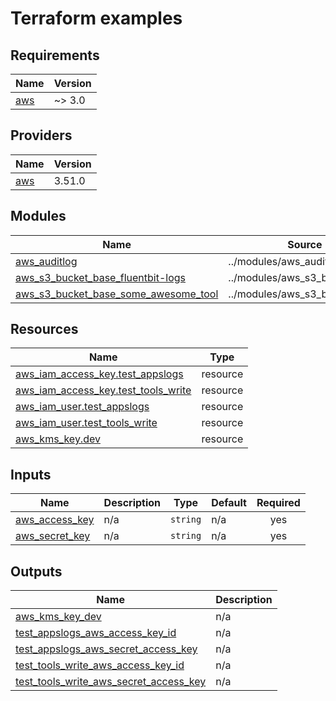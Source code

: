 # Terraform examples

<!-- BEGINNING OF PRE-COMMIT-TERRAFORM DOCS HOOK -->
## Requirements

| Name                                                    | Version |
| ------------------------------------------------------- | ------- |
| <a name="requirement_aws"></a> [aws](#requirement\_aws) | ~> 3.0  |

## Providers

| Name                                              | Version |
| ------------------------------------------------- | ------- |
| <a name="provider_aws"></a> [aws](#provider\_aws) | 3.51.0  |

## Modules

| Name                                                                                                                                                         | Source                        | Version |
| ------------------------------------------------------------------------------------------------------------------------------------------------------------ | ----------------------------- | ------- |
| <a name="module_aws_auditlog"></a> [aws\_auditlog](#module\_aws\_auditlog)                                                                                   | ../modules/aws_auditlog       | n/a     |
| <a name="module_aws_s3_bucket_base_fluentbit-logs"></a> [aws\_s3\_bucket\_base\_fluentbit-logs](#module\_aws\_s3\_bucket\_base\_fluentbit-logs)              | ../modules/aws_s3_bucket_base | n/a     |
| <a name="module_aws_s3_bucket_base_some_awesome_tool"></a> [aws\_s3\_bucket\_base\_some\_awesome\_tool](#module\_aws\_s3\_bucket\_base\_some\_awesome\_tool) | ../modules/aws_s3_bucket_base | n/a     |

## Resources

| Name                                                                                                                              | Type     |
| --------------------------------------------------------------------------------------------------------------------------------- | -------- |
| [aws_iam_access_key.test_appslogs](https://registry.terraform.io/providers/hashicorp/aws/latest/docs/resources/iam_access_key)    | resource |
| [aws_iam_access_key.test_tools_write](https://registry.terraform.io/providers/hashicorp/aws/latest/docs/resources/iam_access_key) | resource |
| [aws_iam_user.test_appslogs](https://registry.terraform.io/providers/hashicorp/aws/latest/docs/resources/iam_user)                | resource |
| [aws_iam_user.test_tools_write](https://registry.terraform.io/providers/hashicorp/aws/latest/docs/resources/iam_user)             | resource |
| [aws_kms_key.dev](https://registry.terraform.io/providers/hashicorp/aws/latest/docs/resources/kms_key)                            | resource |

## Inputs

| Name                                                                             | Description | Type     | Default | Required |
| -------------------------------------------------------------------------------- | ----------- | -------- | ------- | :------: |
| <a name="input_aws_access_key"></a> [aws\_access\_key](#input\_aws\_access\_key) | n/a         | `string` | n/a     |   yes    |
| <a name="input_aws_secret_key"></a> [aws\_secret\_key](#input\_aws\_secret\_key) | n/a         | `string` | n/a     |   yes    |

## Outputs

| Name                                                                                                                                                               | Description |
| ------------------------------------------------------------------------------------------------------------------------------------------------------------------ | ----------- |
| <a name="output_aws_kms_key_dev"></a> [aws\_kms\_key\_dev](#output\_aws\_kms\_key\_dev)                                                                            | n/a         |
| <a name="output_test_appslogs_aws_access_key_id"></a> [test\_appslogs\_aws\_access\_key\_id](#output\_test\_appslogs\_aws\_access\_key\_id)                        | n/a         |
| <a name="output_test_appslogs_aws_secret_access_key"></a> [test\_appslogs\_aws\_secret\_access\_key](#output\_test\_appslogs\_aws\_secret\_access\_key)            | n/a         |
| <a name="output_test_tools_write_aws_access_key_id"></a> [test\_tools\_write\_aws\_access\_key\_id](#output\_test\_tools\_write\_aws\_access\_key\_id)             | n/a         |
| <a name="output_test_tools_write_aws_secret_access_key"></a> [test\_tools\_write\_aws\_secret\_access\_key](#output\_test\_tools\_write\_aws\_secret\_access\_key) | n/a         |
<!-- END OF PRE-COMMIT-TERRAFORM DOCS HOOK -->
